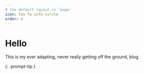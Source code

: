```yaml
---
# the default layout is 'page'
icon: fas fa-info-circle
order: 4
---
```


# Hello

This is my ever adapting, never really getting off the ground, blog.

{: .prompt-tip }
